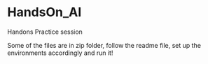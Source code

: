 # HandsOn_AI
Handons Practice session

Some of the files are in zip folder, follow the readme file, set up the environments accordingly and run it!
